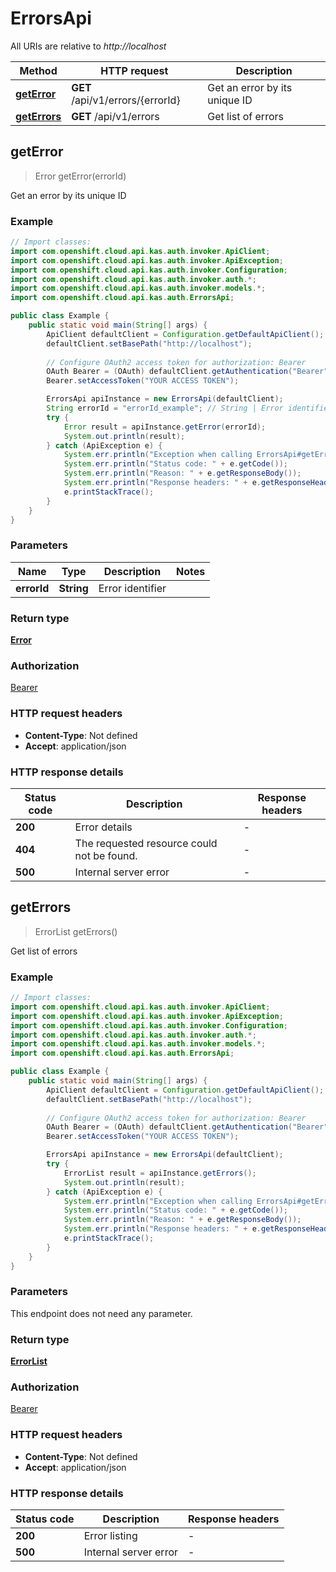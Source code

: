 # ErrorsApi

All URIs are relative to *http://localhost*

Method | HTTP request | Description
------------- | ------------- | -------------
[**getError**](ErrorsApi.md#getError) | **GET** /api/v1/errors/{errorId} | Get an error by its unique ID
[**getErrors**](ErrorsApi.md#getErrors) | **GET** /api/v1/errors | Get list of errors



## getError

> Error getError(errorId)

Get an error by its unique ID

### Example

```java
// Import classes:
import com.openshift.cloud.api.kas.auth.invoker.ApiClient;
import com.openshift.cloud.api.kas.auth.invoker.ApiException;
import com.openshift.cloud.api.kas.auth.invoker.Configuration;
import com.openshift.cloud.api.kas.auth.invoker.auth.*;
import com.openshift.cloud.api.kas.auth.invoker.models.*;
import com.openshift.cloud.api.kas.auth.ErrorsApi;

public class Example {
    public static void main(String[] args) {
        ApiClient defaultClient = Configuration.getDefaultApiClient();
        defaultClient.setBasePath("http://localhost");
        
        // Configure OAuth2 access token for authorization: Bearer
        OAuth Bearer = (OAuth) defaultClient.getAuthentication("Bearer");
        Bearer.setAccessToken("YOUR ACCESS TOKEN");

        ErrorsApi apiInstance = new ErrorsApi(defaultClient);
        String errorId = "errorId_example"; // String | Error identifier
        try {
            Error result = apiInstance.getError(errorId);
            System.out.println(result);
        } catch (ApiException e) {
            System.err.println("Exception when calling ErrorsApi#getError");
            System.err.println("Status code: " + e.getCode());
            System.err.println("Reason: " + e.getResponseBody());
            System.err.println("Response headers: " + e.getResponseHeaders());
            e.printStackTrace();
        }
    }
}
```

### Parameters


Name | Type | Description  | Notes
------------- | ------------- | ------------- | -------------
 **errorId** | **String**| Error identifier |

### Return type

[**Error**](Error.md)

### Authorization

[Bearer](../README.md#Bearer)

### HTTP request headers

- **Content-Type**: Not defined
- **Accept**: application/json


### HTTP response details
| Status code | Description | Response headers |
|-------------|-------------|------------------|
| **200** | Error details |  -  |
| **404** | The requested resource could not be found. |  -  |
| **500** | Internal server error |  -  |


## getErrors

> ErrorList getErrors()

Get list of errors

### Example

```java
// Import classes:
import com.openshift.cloud.api.kas.auth.invoker.ApiClient;
import com.openshift.cloud.api.kas.auth.invoker.ApiException;
import com.openshift.cloud.api.kas.auth.invoker.Configuration;
import com.openshift.cloud.api.kas.auth.invoker.auth.*;
import com.openshift.cloud.api.kas.auth.invoker.models.*;
import com.openshift.cloud.api.kas.auth.ErrorsApi;

public class Example {
    public static void main(String[] args) {
        ApiClient defaultClient = Configuration.getDefaultApiClient();
        defaultClient.setBasePath("http://localhost");
        
        // Configure OAuth2 access token for authorization: Bearer
        OAuth Bearer = (OAuth) defaultClient.getAuthentication("Bearer");
        Bearer.setAccessToken("YOUR ACCESS TOKEN");

        ErrorsApi apiInstance = new ErrorsApi(defaultClient);
        try {
            ErrorList result = apiInstance.getErrors();
            System.out.println(result);
        } catch (ApiException e) {
            System.err.println("Exception when calling ErrorsApi#getErrors");
            System.err.println("Status code: " + e.getCode());
            System.err.println("Reason: " + e.getResponseBody());
            System.err.println("Response headers: " + e.getResponseHeaders());
            e.printStackTrace();
        }
    }
}
```

### Parameters

This endpoint does not need any parameter.

### Return type

[**ErrorList**](ErrorList.md)

### Authorization

[Bearer](../README.md#Bearer)

### HTTP request headers

- **Content-Type**: Not defined
- **Accept**: application/json


### HTTP response details
| Status code | Description | Response headers |
|-------------|-------------|------------------|
| **200** | Error listing |  -  |
| **500** | Internal server error |  -  |

